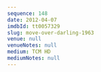 ```yaml
---
sequence: 148
date: 2012-04-07
imdbId: tt0057329
slug: move-over-darling-1963
venue: null
venueNotes: null
medium: TCM HD
mediumNotes: null
---
```

